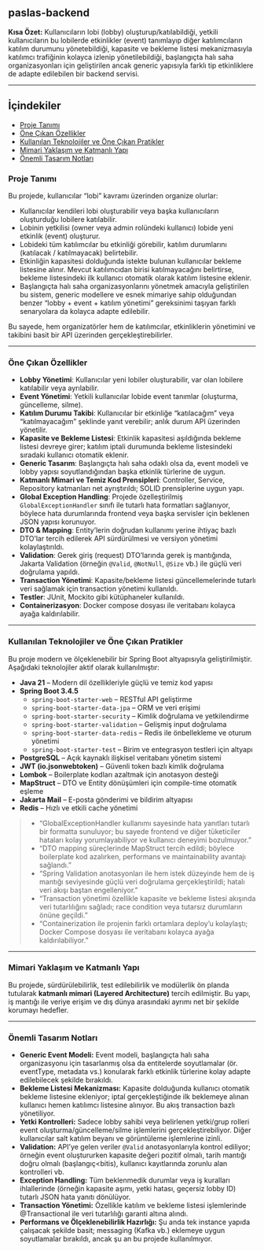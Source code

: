 ## paslas-backend

**Kısa Özet:**
Kullanıcıların lobi (lobby) oluşturup/katılabildiği, yetkili kullanıcıların bu lobilerde etkinlikler (event) tanımlayıp diğer katılımcıların katılım durumunu yönetebildiği, kapasite ve bekleme listesi mekanizmasıyla katılımcı trafiğinin kolayca izlenip yönetilebildiği, başlangıçta halı saha organizasyonları için geliştirilen ancak generic yapısıyla farklı tip etkinliklere de adapte edilebilen bir backend servisi.

---

## İçindekiler

* [Proje Tanımı](#proje-tanımı)
* [Öne Çıkan Özellikler](#öne-çıkan-özellikler)
* [Kullanılan Teknolojiler ve Öne Çıkan Pratikler](#kullanılan-teknolojiler-ve-öne-çıkan-pratikler)
* [Mimari Yaklaşım ve Katmanlı Yapı](#mimari-yaklaşım-ve-katlanlı-yapı)
* [Önemli Tasarım Notları](#önemli-tasarım-notları)

### Proje Tanımı

Bu projede, kullanıcılar “lobi” kavramı üzerinden organize olurlar:

* Kullanıcılar kendileri lobi oluşturabilir veya başka kullanıcıların oluşturduğu lobilere katılabilir.
* Lobinin yetkilisi (owner veya admin rolündeki kullanıcı) lobide yeni etkinlik (event) oluşturur.
* Lobideki tüm katılımcılar bu etkinliği görebilir, katılım durumlarını (katılacak / katılmayacak) belirtebilir.
* Etkinliğin kapasitesi dolduğunda istekte bulunan kullanıcılar bekleme listesine alınır. Mevcut katılımcıdan birisi katılmayacağını belirtirse, bekleme listesindeki ilk kullanıcı otomatik olarak katılım listesine eklenir.
* Başlangıçta halı saha organizasyonlarını yönetmek amacıyla geliştirilen bu sistem, generic modellere ve esnek mimariye sahip olduğundan benzer “lobby + event + katılım yönetimi” gereksinimi taşıyan farklı senaryolara da kolayca adapte edilebilir.

Bu sayede, hem organizatörler hem de katılımcılar, etkinliklerin yönetimini ve takibini basit bir API üzerinden gerçekleştirebilirler.

---

### Öne Çıkan Özellikler

* **Lobby Yönetimi**: Kullanıcılar yeni lobiler oluşturabilir, var olan lobilere katılabilir veya ayrılabilir.
* **Event Yönetimi**: Yetkili kullanıcılar lobide event tanımlar (oluşturma, güncelleme, silme).
* **Katılım Durumu Takibi**: Kullanıcılar bir etkinliğe “katılacağım” veya “katılmayacağım” şeklinde yanıt verebilir; anlık durum API üzerinden yönetilir.
* **Kapasite ve Bekleme Listesi**: Etkinlik kapasitesi aşıldığında bekleme listesi devreye girer; katılım iptali durumunda bekleme listesindeki sıradaki kullanıcı otomatik eklenir.
* **Generic Tasarım**: Başlangıçta halı saha odaklı olsa da, event modeli ve lobby yapısı soyutlandığından başka etkinlik türlerine de uygun.
* **Katmanlı Mimari ve Temiz Kod Prensipleri**: Controller, Service, Repository katmanları net ayrıştırıldı; SOLID prensiplerine uygun yapı.
* **Global Exception Handling**: Projede özelleştirilmiş `GlobalExceptionHandler` sınıfı ile tutarlı hata formatları sağlanıyor, böylece hata durumlarında frontend veya başka servisler için beklenen JSON yapısı korunuyor.
* **DTO & Mapping**: Entity’lerin doğrudan kullanımı yerine ihtiyaç bazlı DTO’lar tercih edilerek API sürdürülmesi ve versiyon yönetimi kolaylaştırıldı.
* **Validation**: Gerek giriş (request) DTO’larında gerek iş mantığında, Jakarta Validation (örneğin `@Valid`, `@NotNull`, `@Size` vb.) ile güçlü veri doğrulama yapıldı.
* **Transaction Yönetimi**: Kapasite/bekleme listesi güncellemelerinde tutarlı veri sağlamak için transaction yönetimi kullanıldı.
* **Testler**: JUnit, Mockito gibi kütüphaneler kullanıldı.
* **Containerizasyon**: Docker compose dosyası ile veritabanı kolayca ayağa kaldırılabilir.

---

### Kullanılan Teknolojiler ve Öne Çıkan Pratikler

Bu proje modern ve ölçeklenebilir bir Spring Boot altyapısıyla geliştirilmiştir. Aşağıdaki teknolojiler aktif olarak kullanılmıştır:

- **Java 21** – Modern dil özellikleriyle güçlü ve temiz kod yapısı
- **Spring Boot 3.4.5**
  - `spring-boot-starter-web` – RESTful API geliştirme
  - `spring-boot-starter-data-jpa` – ORM ve veri erişimi
  - `spring-boot-starter-security` – Kimlik doğrulama ve yetkilendirme
  - `spring-boot-starter-validation` – Gelişmiş input doğrulama
  - `spring-boot-starter-data-redis` – Redis ile önbellekleme ve oturum yönetimi
  - `spring-boot-starter-test` – Birim ve entegrasyon testleri için altyapı
- **PostgreSQL** – Açık kaynaklı ilişkisel veritabanı yönetim sistemi
- **JWT (io.jsonwebtoken)** – Güvenli token bazlı kimlik doğrulama
- **Lombok** – Boilerplate kodları azaltmak için anotasyon desteği
- **MapStruct** – DTO ve Entity dönüşümleri için compile-time otomatik eşleme
- **Jakarta Mail** – E-posta gönderimi ve bildirim altyapısı
- **Redis** – Hızlı ve etkili cache yönetimi

> * “GlobalExceptionHandler kullanımı sayesinde hata yanıtları tutarlı bir formatta sunuluyor; bu sayede frontend ve diğer tüketiciler hataları kolay yorumlayabiliyor ve kullanıcı deneyimi bozulmuyor.”
> * “DTO mapping süreçlerinde MapStruct tercih edildi; böylece boilerplate kod azalırken, performans ve maintainability avantajı sağlandı.”
> * “Spring Validation anotasyonları ile hem istek düzeyinde hem de iş mantığı seviyesinde güçlü veri doğrulama gerçekleştirildi; hatalı veri akışı baştan engelleniyor.”
> * “Transaction yönetimi özellikle kapasite ve bekleme listesi akışında veri tutarlılığını sağladı; race condition veya tutarsız durumların önüne geçildi.”
> * “Containerization ile projenin farklı ortamlara deploy’u kolaylaştı; Docker Compose dosyası ile veritabanı kolayca ayağa kaldırılabiliyor.”

---

### Mimari Yaklaşım ve Katmanlı Yapı

Bu projede, sürdürülebilirlik, test edilebilirlik ve modülerlik ön planda tutularak **katmanlı mimari (Layered Architecture)** tercih edilmiştir. Bu yapı, iş mantığı ile veriye erişim ve dış dünya arasındaki ayrımı net bir şekilde korumayı hedefler.

---

### Önemli Tasarım Notları

* **Generic Event Modeli:** Event modeli, başlangıçta halı saha organizasyonu için tasarlanmış olsa da entitelerde soyutlamalar (ör. eventType, metadata vs.) konularak farklı etkinlik türlerine kolay adapte edilebilecek şekilde bırakıldı.
* **Bekleme Listesi Mekanizması:** Kapasite dolduğunda kullanıcı otomatik bekleme listesine ekleniyor; iptal gerçekleştiğinde ilk beklemeye alınan kullanıcı hemen katılımcı listesine alınıyor. Bu akış transaction bazlı yönetiliyor.
* **Yetki Kontrolleri:** Sadece lobby sahibi veya belirlenen yetki/grup rolleri event oluşturma/güncelleme/silme işlemlerini gerçekleştirebiliyor. Diğer kullanıcılar salt katılım beyanı ve görüntüleme işlemlerine izinli.
* **Validation:** API’ye gelen veriler `@Valid` anotasyonlarıyla kontrol ediliyor; örneğin event oluştururken kapasite değeri pozitif olmalı, tarih mantığı doğru olmalı (başlangıç\<bitis), kullanıcı kayıtlarında zorunlu alan kontrolleri vb.
* **Exception Handling:** Tüm beklenmedik durumlar veya iş kuralları ihlallerinde (örneğin kapasite aşımı, yetki hatası, geçersiz lobby ID) tutarlı JSON hata yanıtı dönülüyor.
* **Transaction Yönetimi:** Özellikle katılım ve bekleme listesi işlemlerinde @Transactional ile veri tutarlılığı garanti altına alındı.
* **Performans ve Ölçeklenebilirlik Hazırlığı:** Şu anda tek instance yapıda çalışacak şekilde basit; messaging (Kafka vb.) eklemeye uygun soyutlamalar bırakıldı, ancak şu an bu projede kullanılmıyor.
